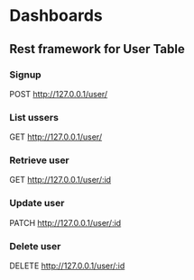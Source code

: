 # Dashboards

## Rest framework for User Table

### Signup

POST http://127.0.0.1/user/

### List ussers

GET http://127.0.0.1/user/

### Retrieve user

GET http://127.0.0.1/user/:id

### Update user 

PATCH http://127.0.0.1/user/:id

### Delete user

DELETE http://127.0.0.1/user/:id